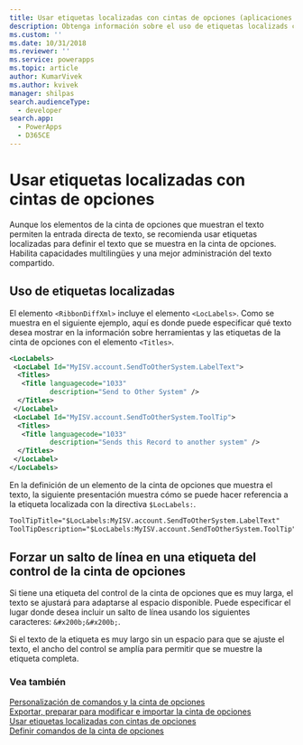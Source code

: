 ```yaml
---
title: Usar etiquetas localizadas con cintas de opciones (aplicaciones basadas en modelos) | Microsoft Docs
description: Obtenga información sobre el uso de etiquetas localizads con cintas de opciones.
ms.custom: ''
ms.date: 10/31/2018
ms.reviewer: ''
ms.service: powerapps
ms.topic: article
author: KumarVivek
ms.author: kvivek
manager: shilpas
search.audienceType:
  - developer
search.app:
  - PowerApps
  - D365CE
---
```

# <a name="use-localized-labels-with-ribbons"></a>Usar etiquetas localizadas con cintas de opciones

<!-- https://docs.microsoft.com/en-us/dynamics365/customer-engagement/developer/customize-dev/use-localized-labels-ribbons -->

Aunque los elementos de la cinta de opciones que muestran el texto permiten la entrada directa de texto, se recomienda usar etiquetas localizadas para definir el texto que se muestra en la cinta de opciones. Habilita capacidades multilingües y una mejor administración del texto compartido.  
  
## <a name="using-localized-labels"></a>Uso de etiquetas localizadas  
 El elemento `<RibbonDiffXml>` incluye el elemento `<LocLabels>`. Como se muestra en el siguiente ejemplo, aquí es donde puede especificar qué texto desea mostrar en la información sobre herramientas y las etiquetas de la cinta de opciones con el elemento `<Titles>`.  
  
```xml  
<LocLabels>  
 <LocLabel Id="MyISV.account.SendToOtherSystem.LabelText">  
  <Titles>  
   <Title languagecode="1033"  
          description="Send to Other System" />  
  </Titles>  
 </LocLabel>  
 <LocLabel Id="MyISV.account.SendToOtherSystem.ToolTip">  
  <Titles>  
   <Title languagecode="1033"  
          description="Sends this Record to another system" />  
  </Titles>  
 </LocLabel>  
</LocLabels>  
```  
  
 En la definición de un elemento de la cinta de opciones que muestra el texto, la siguiente presentación muestra cómo se puede hacer referencia a la etiqueta localizada con la directiva `$LocLabels:`.  
  
```xml  
ToolTipTitle="$LocLabels:MyISV.account.SendToOtherSystem.LabelText"  
ToolTipDescription="$LocLabels:MyISV.account.SendToOtherSystem.ToolTip"  
```  
  
## <a name="force-a-line-break-in-a-ribbon-control-label"></a>Forzar un salto de línea en una etiqueta del control de la cinta de opciones  
 Si tiene una etiqueta del control de la cinta de opciones que es muy larga, el texto se ajustará para adaptarse al espacio disponible. Puede especificar el lugar donde desea incluir un salto de línea usando los siguientes caracteres: `&#x200b;&#x200b;`.  
  
 Si el texto de la etiqueta es muy largo sin un espacio para que se ajuste el texto, el ancho del control se amplía para permitir que se muestre la etiqueta completa.  
  
### <a name="see-also"></a>Vea también  
 [Personalización de comandos y la cinta de opciones](customize-commands-ribbon.md)   
 [Exportar, preparar para modificar e importar la cinta de opciones](export-prepare-edit-import-ribbon.md)   
 [Usar etiquetas localizadas con cintas de opciones](use-localized-labels-ribbons.md)   
 [Definir comandos de la cinta de opciones](define-ribbon-commands.md)
